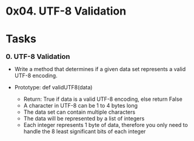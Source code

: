 # 0x04. UTF-8 Validation

# Tasks 
<font size=4> **0. UTF-8 Validation**</font>

  * Write a method that determines if a given data set represents a valid UTF-8 encoding.

  * Prototype: def validUTF8(data)
    * Return: True if data is a valid UTF-8 encoding, else return False
    * A character in UTF-8 can be 1 to 4 bytes long
    * The data set can contain multiple characters
    * The data will be represented by a list of integers
    * Each integer represents 1 byte of data, therefore you only need to handle the 8 least significant bits of each integer
